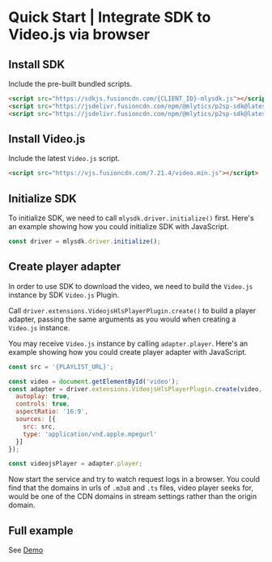 # Quick Start | Integrate SDK to Video.js via browser

## Install SDK

Include the pre-built bundled scripts.

```html
<script src="https://sdkjs.fusioncdn.com/{CLIENT_ID}-mlysdk.js"></script>
<script src="https://jsdelivr.fusioncdn.com/npm/@mlytics/p2sp-sdk@latest/bundle/driver.min.js"></script>
<script src="https://jsdelivr.fusioncdn.com/npm/@mlytics/p2sp-sdk@latest/bundle/peripheral/player/videojs-hls.min.js"></script>
```

## Install Video.js

Include the latest `Video.js` script.

```html
<script src="https://vjs.fusioncdn.com/7.21.4/video.min.js"></script>
```

## Initialize SDK

To initialize SDK, we need to call `mlysdk.driver.initialize()` first. Here's an example showing how you could initialize SDK with JavaScript.

```javascript
const driver = mlysdk.driver.initialize();
```

## Create player adapter

In order to use SDK to download the video, we need to build the `Video.js` instance by SDK `Video.js` Plugin.

Call `driver.extensions.VideojsHlsPlayerPlugin.create()` to build a player adapter, passing the same arguments as you would when creating a `Video.js` instance.

You may receive `Video.js` instance by calling `adapter.player`. Here's an example showing how you could create player adapter with JavaScript.

```javascript
const src = '{PLAYLIST_URL}';

const video = document.getElementById('video');
const adapter = driver.extensions.VideojsHlsPlayerPlugin.create(video, {
  autoplay: true,
  controls: true,
  aspectRatio: '16:9',
  sources: [{
    src: src,
    type: 'application/vnd.apple.mpegurl'
  }]
});

const videojsPlayer = adapter.player;
```

Now start the service and try to watch request logs in a browser. You could find that the domains in urls of `.m3u8` and `.ts` files, video player seeks for, would be one of the CDN domains in stream settings rather than the origin domain.

## Full example

See [Demo](https://github.com/mlytics/mly-stream-sdk-guide/tree/main/Web%20SDK/Player%20Integrations/Video.js/Vanilla)
